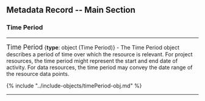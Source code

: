 ## Metadata Record -- Main Section
### Time Period
---

<span class="md-panel" style="font-size: larger">Time Period</span> {**type**: object (<span class="md-panel">Time Period</span>)} - The <span class="md-panel">Time Period</span> object describes a period of time over which the resource is relevant.  For project resources, the time period might represent the start and end date of activity.  For data resources, the time period may convey the date range of the resource data points.   

{% include "../include-objects/timePeriod-obj.md" %}

---
